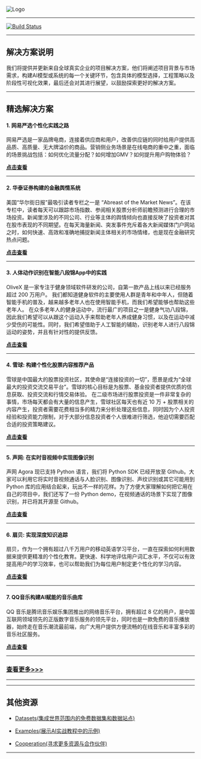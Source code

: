 ![Logo](http://www.tisv.cn/img/logo.png)

--------------------------------------------------------------------------------


[![Build Status](http://www.tisv.cn/img/badge.svg)](http://www.tisv.cn/) 




---

## 解决方案说明

我们将提供并更新来自全球真实企业的项目解决方案，他们将阐述项目背景与市场需求，构建AI模型或系统的每一个关键环节，包含具体的模型选择，工程策略以及阶段性可视化效果，最后还会对其进行展望，以鼓励探索更好的解决方案。


---

## 精选解决方案


#### 1. 网易严选个性化实践之路

网易严选是一家品牌电商，连接着供应商和用户，改善供应链的同时给用户提供高品质、高质量、无大牌溢价的商品。营销侧业务场景是在线电商的重中之重，面临的场景挑战包括：如何优化流量分配？如何增加GMV？如何提升用户购物体验？		

**[点击查看](http://www.aitutorials.cn:8011/1/)**


---

#### 2. 华泰证券构建的金融舆情系统

美国“华尔街日报”最吸引读者专栏之一是 “Abreast of the Market News”。在该专栏中，读者每天可以跟踪市场指数、参阅相关股票分析师前瞻预测进行合理的市场投资。新闻里涉及的不同公司、行业等主体的舆情倾向也直接反映了投资者对其在股市表现的不同期望。在每天海量新闻、突发事件充斥着各大新闻媒体门户网站之时，如何快速、高效和准确地捕捉新闻主体相关的市场情绪，也是现在金融研究热点问题。		

**[点击查看](http://www.aitutorials.cn:8011/2/)**

---

#### 3. 人体动作识别在智能八段锦App中的实践

OliveX 是一家专注于健身领域软件研发的公司，自第一款产品上线以来已经服务超过 200 万用户。
我们都知道健身软件的主要使用人群是青年和中年人，但随着智能手机的普及，越来越多老年人也在使用智能手机，而我们希望能够也帮助这些老年人。
在众多老年人的健身运动中，流行最广的项目之一是健身气功八段锦，因此我们希望可以从跟这个运动入手来帮助老年人养成健身习惯，以及在运动中减少受伤的可能性。同时，我们希望借助于人工智能的辅助，识别老年人进行八段锦运动的姿势，并且有针对性的提供反馈。		

**[点击查看](http://www.aitutorials.cn:8011/3/)**

---

#### 4. 雪球: 构建个性化股票内容推荐产品

雪球是中国最大的股票投资社区，其使命是“连接投资的一切”，愿景是成为“全球最大的投资交流交易平台”。雪球的核心目标是为股票、基金投资者提供优质的信息获取、投资交流和行情交易体验。
在二级市场进行股票投资是一件非常复杂的事情，市场每天都会有大量的信息产生，雪球社区每天也有近 10 万 + 股票相关的内容产生，投资者需要花费相当多的精力来分析处理这些信息，同时因为个人投资经验和投资能力限制，对于大部分信息投资者个人很难进行筛选，他迫切需要匹配合适的投资策略建议。		

**[点击查看](http://www.aitutorials.cn:8011/4/)**


---


#### 5. 声网: 在实时音视频中实现图像识别

声网 Agora 现已支持 Python 语言，我们将 Python SDK 已经开放至 Github。大家可以利用它将实时音视频通话与人脸识别、图像识别、声纹识别或其它可能用到 Python 库的应用结合起来，玩出不一样的花样。为了方便大家理解如何把它用在自己的项目中，我们还写了一份 Python demo，在视频通话的场景下实现了图像识别，并已将其开源至 Github。		

**[点击查看](http://www.aitutorials.cn:8011/5/)**


---

#### 6. 扇贝: 实现深度知识追踪

扇贝，作为一个拥有超过八千万用户的移动英语学习平台，一直在探索如何利用数据来提供更精准的个性化教育。更快速、科学地评估用户词汇水平，不仅可以有效提高用户的学习效率，也可以帮助我们为每位用户制定更个性化的学习内容。		

**[点击查看](http://www.aitutorials.cn:8011/6/)**


---

#### 7. QQ音乐构建AI赋能的音乐曲库

QQ 音乐是腾讯音乐娱乐集团推出的网络音乐平台，拥有超过 8 亿的用户，是中国互联网领域领先的正版数字音乐服务的领先平台，同时也是一款免费的音乐播放器，始终走在音乐潮流最前端，向广大用户提供方便流畅的在线音乐和丰富多彩的音乐社区服务。		

**[点击查看](http://www.aitutorials.cn:8011/7/)**

---

### [查看更多>>>](http://ai.tisv.cn/2/#_1)

---

---


## 其他资源

* [Datasets(集成世界范围内的免费数据集和数据站点)](https://github.com/AITutorials/datasets)

* [Examples(展示AI实战教程中的示例)](https://github.com/AITutorials/examples)

* [Cooperation(寻求更多资源与合作伙伴)](https://github.com/AITutorials/cooperation)


---
